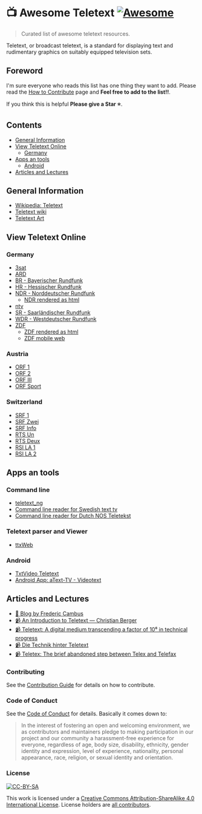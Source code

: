 # 📺 Awesome Teletext [![Awesome](https://cdn.rawgit.com/sindresorhus/awesome/d7305f38d29fed78fa85652e3a63e154dd8e8829/media/badge.svg)](https://github.com/sindresorhus/awesome)

> Curated list of awesome teletext resources.

Teletext, or broadcast teletext, is a standard for displaying text and rudimentary graphics on suitably equipped television sets.

## Foreword

I'm sure everyone who reads this list has one thing they want to add. Please read the [How to Contribute](.github/CONTRIBUTING.md) page and **Feel free to add to the list!!**.

If you think this is helpful **Please give a Star ⭐️**.

## Contents

- [General Information](#general-information)
- [View Teletext Online](#view-teletext-online)
  - [Germany](#germany)
- [Apps an tools](#apps-an-tools)
  - [Android](#android)
- [Articles and Lectures](#articles-and-lectures)

## General Information

- [Wikipedia: Teletext](https://en.wikipedia.org/wiki/Teletext)
- [Teletext wiki](https://teletext.wiki.zxnet.co.uk/wiki/)
- [Teletext Art](https://telenft.art/)

## View Teletext Online

### Germany

- [3sat](https://teletext.zdf.de/teletext/3sat/)
- [ARD](https://www.ard-text.de/)
- [BR - Bayerischer Rundfunk](https://www.br.de/fernsehen/brtext/brtext-100.html)
- [HR - Hessischer Rundfunk](https://www.hr-text.hr-fernsehen.de/ttxweb/)
- [NDR - Norddeutscher Rundfunk](https://www.ndr.de/fernsehen/videotext/)
  - [NDR rendered as html](https://www.ndr.de/public/teletext/100_01.htm)
- [ntv](https://www.n-tv.de/mediathek/teletext/)
- [SR - Saarländischer Rundfunk](https://saartext.de/)
- [WDR - Westdeutscher Rundfunk](https://www1.wdr.de/wdrtext/index.html)
- [ZDF](https://teletext.zdf.de/teletext/zdf/)
  - [ZDF rendered as html](https://teletext.zdf.de/teletext/zdfinfo/seiten/klassisch/100.html)
  - [ZDF mobile web](https://teletext.zdf.de/teletext/zdfinfo/mobil.php)

### Austria

- [ORF 1](https://teletext.orf.at/channel/orf1/page/100/1)
- [ORF 2](https://teletext.orf.at/channel/orf2/page/100/1)
- [ORF III](https://teletext.orf.at/channel/orfiii/page/100/1)
- [ORF Sport](https://teletext.orf.at/channel/sportplus/page/100/1)

### Switzerland

- [SRF 1](https://www.teletext.ch/SRF1/)
- [SRF Zwei](https://www.teletext.ch/SRFzwei/)
- [SRF Info](https://www.teletext.ch/SRFInfo/)
- [RTS Un](https://www.teletext.ch/RTSUn)
- [RTS Deux](https://www.teletext.ch/RTSDeux)
- [RSI LA 1](https://www.teletext.ch/RSILA1/)
- [RSI LA 2](https://www.teletext.ch/RSILA2/)

## Apps an tools

### Command line

- [teletext_ng](https://github.com/Casandro/teletext_ng)
- [Command line reader for Swedish text tv](https://github.com/voidcase/txtv)
- [Command line reader for Dutch NOS Teletekst](https://codeberg.org/sjmulder/nostt)

### Teletext parser and Viewer

- [ttxWeb](https://github.com/fabianswebworld/ttxweb)

### Android

- [TxtVideo Teletext](https://play.google.com/store/apps/details?id=it.giccisw.tt2&hl=de)
- [Android App: aText-TV - Videotext](https://play.google.com/store/apps/details?id=com.harjuconsulting.texttv&hl=de)

## Articles and Lectures

- [📄 Blog by Frederic Cambus](https://www.cambus.net/categories/teletext/)
- [📹 An Introduction to Teletext — Christian Berger](https://www.youtube.com/watch?v=ITQkgM9AihE)
- [📹 Teletext: A digital medium transcending a factor of 10⁶ in technical progress](https://media.ccc.de/v/retronetcall-20230705-casandro-teletext)
- [📹 Die Technik hinter Teletext](https://media.ccc.de/v/fire-shonks-2022-49077-die-technik-hinter-teletext)
- [📹 Teletex: The brief abandoned step between Telex and Telefax](https://media.ccc.de/v/retronetcall-20230607-laforge-teletex)

### Contributing

See the [Contribution Guide](.github/CONTRIBUTING.md) for details on how to contribute.

### Code of Conduct

See the [Code of Conduct](.github/CODE-OF-CONDUCT.md) for details. Basically it comes down to:
> In the interest of fostering an open and welcoming environment, we as
contributors and maintainers pledge to making participation in our project and
our community a harassment-free experience for everyone, regardless of age, body
size, disability, ethnicity, gender identity and expression, level of experience,
nationality, personal appearance, race, religion, or sexual identity and orientation.

### License

[![CC-BY-SA](http://mirrors.creativecommons.org/presskit/buttons/88x31/svg/by-sa.svg)](http://creativecommons.org/licenses/by-sa/4.0/)

This work is licensed under a [Creative Commons Attribution-ShareAlike 4.0 International License](http://creativecommons.org/licenses/by-sa/4.0/).
License holders are [all contributors](https://github.com/mojoaxel/awesome-regression-testing/graphs/contributors).
